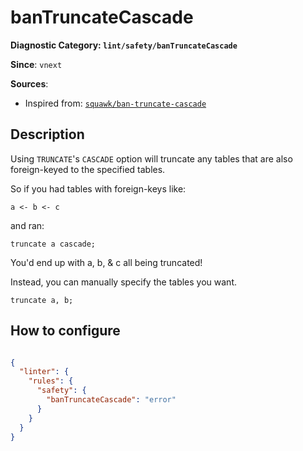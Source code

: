 # banTruncateCascade
**Diagnostic Category: `lint/safety/banTruncateCascade`**

**Since**: `vnext`


**Sources**: 
- Inspired from: <a href="https://squawkhq.com/docs/ban-truncate-cascade" target="_blank"><code>squawk/ban-truncate-cascade</code></a>

## Description
Using `TRUNCATE`'s `CASCADE` option will truncate any tables that are also foreign-keyed to the specified tables.

So if you had tables with foreign-keys like:

`a <- b <- c`

and ran:

`truncate a cascade;`

You'd end up with a, b, & c all being truncated!

Instead, you can manually specify the tables you want.

`truncate a, b;`

## How to configure
```json

{
  "linter": {
    "rules": {
      "safety": {
        "banTruncateCascade": "error"
      }
    }
  }
}

```
